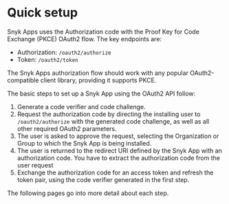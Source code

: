 # Quick setup

Snyk Apps uses the Authorization code with the Proof Key for Code Exchange (PKCE) OAuth2 flow. The key endpoints are:

* Authorization: `/oauth2/authorize`
* Token: `/oauth2/token`

The Snyk Apps authorization flow should work with any popular OAuth2-compatible client library, providing it supports PKCE.

The basic steps to set up a Snyk App using the OAuth2 API follow:

1. Generate a code verifier and code challenge.
2. Request the authorization code by directing the installing user to `/oauth2/authorize` with the generated code challenge, as well as all other required OAuth2 parameters.
3. The user is asked to approve the request, selecting the Organization or Group to which the Snyk App is being installed.
4. The user is returned to the redirect URI defined by the Snyk App with an authorization code. You  have to extract the authorization code from the user request
5. Exchange the authorization code for an access token and refresh the token pair, using the code verifier generated in the first step.

The following pages go into more detail about each step.
